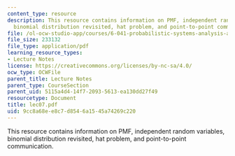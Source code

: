 ```yaml
---
content_type: resource
description: This resource contains information on PMF, independent random variables,
  binomial distribution revisited, hat problem, and point-to-point communication.
file: /ol-ocw-studio-app/courses/6-041-probabilistic-systems-analysis-and-applied-probability-spring-2006/9cc8a68ee8c7d8546a1545a74269c220_lec07.pdf
file_size: 233132
file_type: application/pdf
learning_resource_types:
- Lecture Notes
license: https://creativecommons.org/licenses/by-nc-sa/4.0/
ocw_type: OCWFile
parent_title: Lecture Notes
parent_type: CourseSection
parent_uid: 5115a4d4-14f7-2093-5613-ea130dd27f49
resourcetype: Document
title: lec07.pdf
uid: 9cc8a68e-e8c7-d854-6a15-45a74269c220
---
```

This resource contains information on PMF, independent random variables, binomial distribution revisited, hat problem, and point-to-point communication.